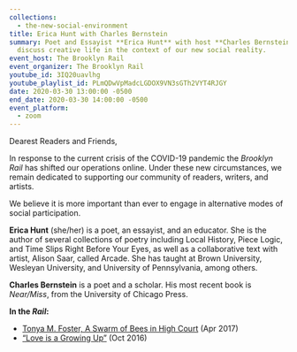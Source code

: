 ```yaml
---
collections:
  - the-new-social-environment
title: Erica Hunt with Charles Bernstein
summary: Poet and Essayist **Erica Hunt** with host **Charles Bernstein**,
  discuss creative life in the context of our new social reality.
event_host: The Brooklyn Rail
event_organizer: The Brooklyn Rail
youtube_id: 3IQ20uavlhg
youtube_playlist_id: PLmQDwVpMadcLGDOX9VN3sGTh2VYT4RJGY
date: 2020-03-30 13:00:00 -0500
end_date: 2020-03-30 14:00:00 -0500
event_platform:
  - zoom
---
```

Dearest Readers and Friends,

In response to the current crisis of the COVID-19 pandemic the _Brooklyn Rail_ has shifted our operations online. Under these new circumstances, we remain dedicated to supporting our community of readers, writers, and artists.

We believe it is more important than ever to engage in alternative modes of social participation.

**Erica Hunt**  (she/her) is a poet, an essayist, and an educator. She is the author of several collections of poetry including Local History, Piece Logic, and Time Slips Right Before Your Eyes, as well as a collaborative text with artist, Alison Saar, called Arcade. She has taught at Brown University, Wesleyan University, and University of Pennsylvania, among others.

**Charles Bernstein** is a poet and a scholar. His most recent book is _Near/Miss_, from the University of Chicago Press.

**In the _Rail_:**

-   [Tonya M. Foster, A Swarm of Bees in High Court](https://brooklynrail.org/2017/04/criticspage/Tonya-M-Foster-A-Swarm-of-Bees-in-High-Court)  (Apr 2017)
-   [“Love is a Growing Up”](https://brooklynrail.org/2016/10/criticspage/love-is-a-growing-up)  (Oct 2016)